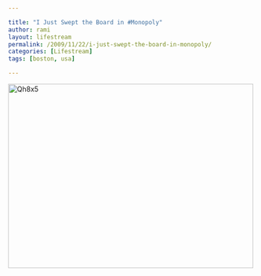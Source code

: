```yaml
---

title: "I Just Swept the Board in #Monopoly"
author: rami
layout: lifestream 
permalink: /2009/11/22/i-just-swept-the-board-in-monopoly/
categories: [Lifestream]
tags: [boston, usa]

---
```


<div class='p_embed p_image_embed'>
  <a href="http://139.59.20.41/wp-content/uploads/2011/12/qh8x5-scaled1000.jpg"><img alt="Qh8x5" height="375" src="http://139.59.20.41/wp-content/uploads/2011/12/qh8x5-scaled1000.jpg?w=300" width="500" /></a>
</div>
